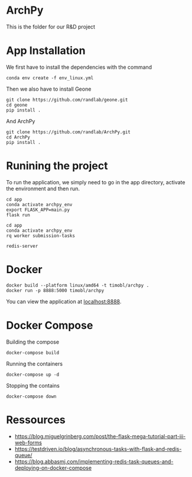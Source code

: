 # ArchPy

This is the folder for our R&D project

# App Installation

We first have to install the dependencies with the command
```
conda env create -f env_linux.yml
```
Then we also have to install Geone 
```
git clone https://github.com/randlab/geone.git
cd geone
pip install .
```
And ArchPy
```
git clone https://github.com/randlab/ArchPy.git
cd ArchPy
pip install .
```

# Runining the project

To run the application, we simply need to go in the app directory, activate the environment and then run.
```
cd app
conda activate archpy_env
export FLASK_APP=main.py
flask run
```

```
cd app
conda activate archpy_env
rq worker submission-tasks
```

```
redis-server
```

# Docker

```
docker build --platform linux/amd64 -t timobl/archpy .
docker run -p 8888:5000 timobl/archpy
```
You can view the application at [localhost:8888](http://localhost:8888).


# Docker Compose

Building the compose
```
docker-compose build
```

Running the containers
```
docker-compose up -d
```

Stopping the contains 
```
docker-compose down
```

# Ressources

* https://blog.miguelgrinberg.com/post/the-flask-mega-tutorial-part-iii-web-forms
* https://testdriven.io/blog/asynchronous-tasks-with-flask-and-redis-queue/
* https://blog.abbasmj.com/implementing-redis-task-queues-and-deploying-on-docker-compose
